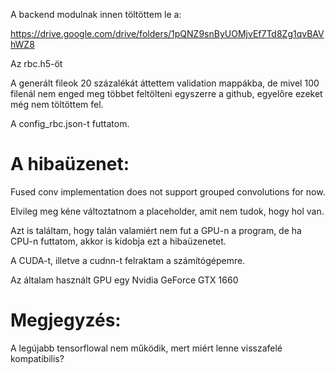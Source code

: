 A backend modulnak innen töltöttem le a:

https://drive.google.com/drive/folders/1pQNZ9snByUOMjvEf7Td8Zg1qvBAVhWZ8

Az rbc.h5-öt

A generált fileok 20 százalékát áttettem validation mappákba, de mivel 100 filenál nem enged meg többet feltölteni egyszerre a github, egyelőre ezeket még nem töltöttem fel.

A config_rbc.json-t futtatom.

# A hibaüzenet:

Fused conv implementation does not support grouped convolutions for now.

Elvileg meg kéne változtatnom a placeholder, amit nem tudok, hogy hol van.

Azt is találtam, hogy talán valamiért nem fut a GPU-n a program, de ha CPU-n futtatom, akkor is kidobja ezt a hibaüzenetet.

A CUDA-t, illetve a cudnn-t felraktam a számítógépemre.

Az általam használt GPU egy Nvidia GeForce GTX 1660


# Megjegyzés:
A legújabb tensorflowal nem működik, mert miért lenne visszafelé kompatibilis?

